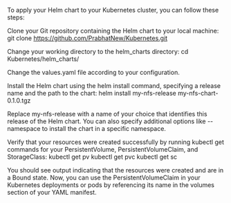 To apply your Helm chart to your Kubernetes cluster, you can follow these steps:

Clone your Git repository containing the Helm chart to your local machine:
git clone https://github.com/PrabhatNew/Kubernetes.git

Change your working directory to the helm_charts directory:
cd Kubernetes/helm_charts/

Change the values.yaml file according to your configuration.

Install the Helm chart using the helm install command, specifying a release name and the path to the chart:
helm install my-nfs-release my-nfs-chart-0.1.0.tgz

Replace my-nfs-release with a name of your choice that identifies this release of the Helm chart. You can also specify additional options like --namespace to install the chart in a specific namespace.

Verify that your resources were created successfully by running kubectl get commands for your PersistentVolume, PersistentVolumeClaim, and StorageClass:
kubectl get pv
kubectl get pvc
kubectl get sc

You should see output indicating that the resources were created and are in a Bound state.
Now, you can use the PersistentVolumeClaim in your Kubernetes deployments or pods by referencing its name in the volumes section of your YAML manifest.